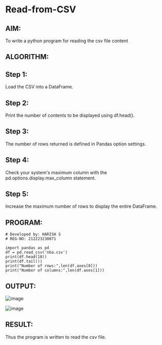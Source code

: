 # Read-from-CSV

## AIM:
To write a python program for reading the csv file content

## ALGORITHM:

## Step 1:
Load the CSV into a DataFrame.

## Step 2:
Print the number of contents to be displayed using df.head().

## Step 3:
The number of rows returned is defined in Pandas option settings.

## Step 4:
Check your system's maximum column with the pd.options.display.max_column statement.

## Step 5:
Increase the maximum number of rows to display the entire DataFrame.

## PROGRAM:
```
# Developed by: HARISH S
# REG-NO: 212223230071

import pandas as pd
df = pd.read_csv('nba.csv')
print(df.head(10))
print(df.tail())
print("Number of rows:",len(df.axes[0]))
print("Number of columns:",len(df.axes[1]))

```
## OUTPUT:

![image](https://github.com/pirateharishs/Read-from-CSV/assets/166011385/40bc6672-7f1e-4fe8-b734-efacfcff53c3)

![image](https://github.com/Mario-Viofer-J/Read-from-CSV/assets/144979232/1f2a4669-d79f-4c67-847b-7f3cae6193a2)

## RESULT:
Thus the program is written to read the csv file.

